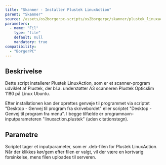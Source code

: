 ```yaml
---
title: "Skanner - Installer Plustek LinuxAction"
parent: "Skanner"
source: /assets/os2borgerpc-scripts/os2borgerpc/skanner/plustek_linuxaction_install.sh
parameters:
  - name: "Fil"
    type: "file"
    default: null
    mandatory: true
compatibility:
  - "BorgerPC"
---
```


## Beskrivelse
Dette script installerer Plustek LinuxAction, som er et scanner-program udviklet af Plustek, der bl.a. understøtter A3 scanneren Plustek Opticslim 1180 på Linux Ubuntu.

Efter installationen kan der oprettes genveje til programmet via scriptet "Desktop - Genvej til program fra skrivebordet" eller scriptet "Desktop - Genvej til program fra menu".
I begge tilfælde er programnavn-inputparameteren "linuxaction.plustek" (uden citationstegn).

## Parametre
Scriptet tager et inputparameter, som er .deb-filen for Plustek LinuxAction.
Når der klikkes kør/gem efter filen er valgt, vil der være en kortvarig forsinkelse, mens filen uploades til serveren.

